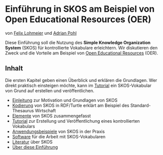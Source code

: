 # Einführung in SKOS am Beispiel von Open Educational Resources (OER)

von [Felix Lohmeier](https://felixlohmeier.de) und [Adrian Pohl](https://lobid.org/team/ap)

Diese Einführung soll die Nutzung des **Simple Knowledge Organization System** (SKOS) für kontrollierte Vokabulare erleichtern. Wir diskutieren den Zweck und die Vorteile am Beispiel von [Open Educational Resources](https://de.wikipedia.org/wiki/Open_Educational_Resources) (OER).

## Inhalt

Die ersten Kapitel geben einen Überblick und erklären die Grundlagen. Wer direkt praktisch einsteigen möchte, kann im [Tutorial](skos-tutorial.md) ein SKOS-Vokabular von Grund auf erstellen und veröffentlichen.

- [Einleitung](skos-einleitung.md) zur Motivation und Grundlagen von SKOS
- [Kodierung](skos-kodierung.md) von SKOS in RDF/Turtle erklärt am Beispiel des Standard-Thesaurus Wirtschaft
- [Elemente](skos-elemente.md) von SKOS zusammengefasst
- [Tutorial](skos-tutorial.md) zur Erstellung und Veröffentlichung eines kontrollierten Vokabulars
- [Anwendungsbeispiele](skos-anwendungsbeispiele.md) von SKOS in der Praxis
- [Software](skos-software.md) für die Arbeit mit SKOS-Vokabularen
- [Literatur](skos-literatur.md) über SKOS
- [Über diese Einführung](about.md)

